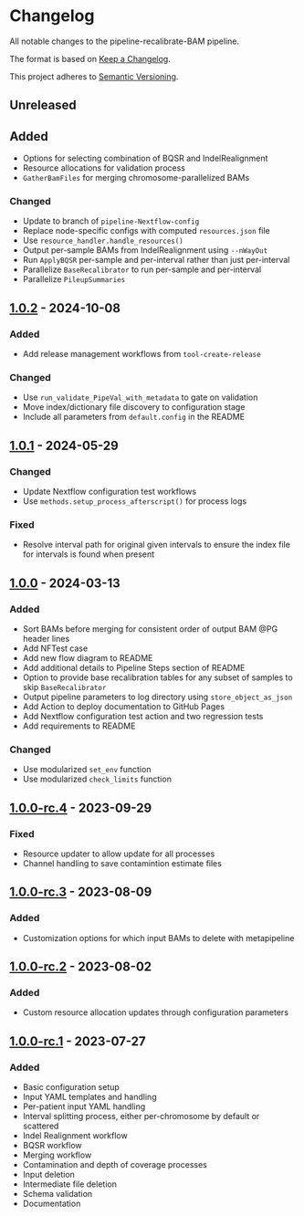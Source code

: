 # Changelog

All notable changes to the pipeline-recalibrate-BAM pipeline.

The format is based on [Keep a Changelog](https://keepachangelog.com/en/1.0.0/).

This project adheres to [Semantic Versioning](https://semver.org/spec/v2.0.0.html).

## Unreleased

## Added

- Options for selecting combination of BQSR and IndelRealignment
- Resource allocations for validation process
- `GatherBamFiles` for merging chromosome-parallelized BAMs

### Changed

- Update to branch of `pipeline-Nextflow-config`
- Replace node-specific configs with computed `resources.json` file
- Use `resource_handler.handle_resources()`
- Output per-sample BAMs from IndelRealignment using `--nWayOut`
- Run `ApplyBQSR` per-sample and per-interval rather than just per-interval
- Parallelize `BaseRecalibrator` to run per-sample and per-interval
- Parallelize `PileupSummaries`

## [1.0.2] - 2024-10-08

### Added

- Add release management workflows from `tool-create-release`

### Changed

- Use `run_validate_PipeVal_with_metadata` to gate on validation
- Move index/dictionary file discovery to configuration stage
- Include all parameters from `default.config` in the README

## [1.0.1] - 2024-05-29

### Changed

- Update Nextflow configuration test workflows
- Use `methods.setup_process_afterscript()` for process logs

### Fixed

- Resolve interval path for original given intervals to ensure the index file for intervals is found when present

## [1.0.0] - 2024-03-13

### Added

- Sort BAMs before merging for consistent order of output BAM @PG header lines
- Add NFTest case
- Add new flow diagram to README
- Add additional details to Pipeline Steps section of README
- Option to provide base recalibration tables for any subset of samples to skip `BaseRecalibrator`
- Output pipeline parameters to log directory using `store_object_as_json`
- Add Action to deploy documentation to GitHub Pages
- Add Nextflow configuration test action and two regression tests
- Add requirements to README

### Changed

- Use modularized `set_env` function
- Use modularized `check_limits` function

## [1.0.0-rc.4] - 2023-09-29

### Fixed

- Resource updater to allow update for all processes
- Channel handling to save contamintion estimate files

## [1.0.0-rc.3] - 2023-08-09

### Added

- Customization options for which input BAMs to delete with metapipeline

## [1.0.0-rc.2] - 2023-08-02

### Added

- Custom resource allocation updates through configuration parameters

## [1.0.0-rc.1] - 2023-07-27

### Added

- Basic configuration setup
- Input YAML templates and handling
- Per-patient input YAML handling
- Interval splitting process, either per-chromosome by default or scattered
- Indel Realignment workflow
- BQSR workflow
- Merging workflow
- Contamination and depth of coverage processes
- Input deletion
- Intermediate file deletion
- Schema validation
- Documentation

[1.0.0]: https://github.com/uclahs-cds/pipeline-recalibrate-BAM/compare/v1.0.0-rc.4...v1.0.0
[1.0.0-rc.1]: https://github.com/uclahs-cds/pipeline-recalibrate-BAM/releases/tag/v1.0.0-rc.1
[1.0.0-rc.2]: https://github.com/uclahs-cds/pipeline-recalibrate-BAM/compare/v1.0.0-rc.1...v1.0.0-rc.2
[1.0.0-rc.3]: https://github.com/uclahs-cds/pipeline-recalibrate-BAM/compare/v1.0.0-rc.2...v1.0.0-rc.3
[1.0.0-rc.4]: https://github.com/uclahs-cds/pipeline-recalibrate-BAM/compare/v1.0.0-rc.3...v1.0.0-rc.4
[1.0.1]: https://github.com/uclahs-cds/pipeline-recalibrate-BAM/compare/v1.0.0...v1.0.1
[1.0.2]: https://github.com/uclahs-cds/pipeline-recalibrate-BAM/compare/v1.0.1...v1.0.2
